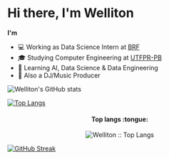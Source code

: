 # Hi there, I'm Welliton

**I'm**
- 💻 Working as Data Science Intern at [BRF](https://www.brf-global.com/)
- 🎓 Studying Computer Engineering at [UTFPR-PB](http://www.utfpr.edu.br/)
- 📖 Learning AI, Data Science & Data Engineering
- 🎹 Also a DJ/Music Producer

![Welliton's GitHub stats](https://github-readme-stats.vercel.app/api?username=whoiswelliton&layout=compact&show_icons=true&count_private=true&theme=react)

[![Top Langs](https://github-readme-stats.vercel.app/api/top-langs/?username=whoiswelliton&layout=compact&theme=react)](https://github.com/anuraghazra/github-readme-stats)

<h4 align="center">Top langs :tongue:</h4>
<p align="center"><img src="https://github-readme-stats.vercel.app/api/top-langs/?username=whoiswelliton&langs_count=10&theme=tokyonight&layout=compact" alt="Welliton :: Top Langs" /></p>

[![GitHub Streak](http://github-readme-streak-stats.herokuapp.com?user=whoiswelliton&theme=react)](https://git.io/streak-stats)


<!--
**whoiswelliton/whoiswelliton** is a ✨ _special_ ✨ repository because its `README.md` (this file) appears on your GitHub profile.

Here are some ideas to get you started:

- 🔭 Working as Data Science Intern at BRF
- 🔭 Studying Computer Engineering at UTFPR-PB
- 🌱 Learning AI and Data Science
- 📫 How to reach me: 
-->
